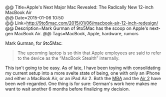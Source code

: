 @@ Title=Apple's Next Major Mac Revealed: The Radically New 12-inch MacBook Air  
@@ Date=2015-01-06 10:50  
@@ Link=http://9to5mac.com/2015/01/06/macbook-air-12-inch-redesign/  
@@ Description=Mark Gurman of 9to5Mac has the scoop on Apple's next-gen MacBook Air.
@@ Tags=MacBook, Apple, hardware, rumors  

Mark Gurman, for 9to5Mac:
>The upcoming laptop is so thin that Apple employees are said to refer to the device as the “MacBook Stealth” internally.

This isn't going to be easy. As of late, I have been toying with consolidating my current setup into a more svelte state of being, one with only an iPhone and either a MacBook Air, or an iPad Air 2. Both the [MBA][anandtech] and the [Air 2][toolsandtoys] have been well-regarded. One thing is for sure: German's work here makes me want to wait another 6 months before finalizing my decision.

[anandtech]: http://www.anandtech.com/show/7085/the-2013-macbook-air-review-13inch
[toolsandtoys]: http://toolsandtoys.net/reviews/the-ipad-air-2/